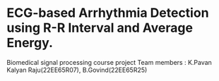 # ECG-based Arrhythmia Detection using R-R Interval and Average Energy. 
Biomedical signal processing course project
Team members : K.Pavan Kalyan Raju(22EE65R07), B.Govind(22EE65R25)
